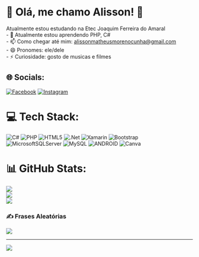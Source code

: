 # 💫 Olá, me chamo Alisson! 👋
Atualmente estou estudando na Etec Joaquim Ferreira do Amaral<br>- 🌱 Atualmente estou aprendendo PHP, C#<br>- 📫 Como chegar até mim: alissonmatheusmorenocunha@gmail.com<br>- 😄 Pronomes: ele/dele<br>- ⚡ Curiosidade: gosto de musicas e filmes


## 🌐 Socials:
[![Facebook](https://img.shields.io/badge/Facebook-%231877F2.svg?logo=Facebook&logoColor=white)](https://www.facebook.com/alisson.cunha.359) [![Instagram](https://img.shields.io/badge/Instagram-%23E4405F.svg?logo=Instagram&logoColor=white)](https://instagram.com/__4lisson___) 

# 💻 Tech Stack:
![C#](https://img.shields.io/badge/c%23-%23239120.svg?style=for-the-badge&logo=c-sharp&logoColor=white) ![PHP](https://img.shields.io/badge/php-%23777BB4.svg?style=for-the-badge&logo=php&logoColor=white) ![HTML5](https://img.shields.io/badge/html5-%23E34F26.svg?style=for-the-badge&logo=html5&logoColor=white) ![.Net](https://img.shields.io/badge/.NET-5C2D91?style=for-the-badge&logo=.net&logoColor=white) ![Xamarin](https://img.shields.io/badge/Xamarin-3199DC?style=for-the-badge&logo=xamarin&logoColor=white) ![Bootstrap](https://img.shields.io/badge/bootstrap-%23563D7C.svg?style=for-the-badge&logo=bootstrap&logoColor=white) ![MicrosoftSQLServer](https://img.shields.io/badge/Microsoft%20SQL%20Sever-CC2927?style=for-the-badge&logo=microsoft%20sql%20server&logoColor=white) ![MySQL](https://img.shields.io/badge/mysql-%2300f.svg?style=for-the-badge&logo=mysql&logoColor=white) ![ANDROID](https://img.shields.io/badge/android-%2320232a.svg?style=for-the-badge&logo=android&logoColor=%a4c639) ![Canva](https://img.shields.io/badge/Canva-%2300C4CC.svg?style=for-the-badge&logo=Canva&logoColor=white)
# 📊 GitHub Stats:
![](https://github-readme-stats.vercel.app/api?username=AlissonMMC&theme=dark&hide_border=false&include_all_commits=true&count_private=false)<br/>
![](https://github-readme-streak-stats.herokuapp.com/?user=AlissonMMC&theme=dark&hide_border=false)<br/>
![](https://github-readme-stats.vercel.app/api/top-langs/?username=AlissonMMC&theme=dark&hide_border=false&include_all_commits=true&count_private=false&layout=compact)

### ✍️ Frases Aleatórias
![](https://quotes-github-readme.vercel.app/api?type=horizontal&theme=radical)


---
[![](https://visitcount.itsvg.in/api?id=AlissonMMC&icon=8&color=0)](https://visitcount.itsvg.in)

<!-- Proudly created with GPRM ( https://gprm.itsvg.in ) -->

